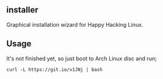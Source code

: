 ## installer

Graphical installation wizard for Happy Hacking Linux.

## Usage

It's not finished yet, so just boot to Arch Linux disc and run;

```
curl -L https://git.io/v1JNj | bash
```

